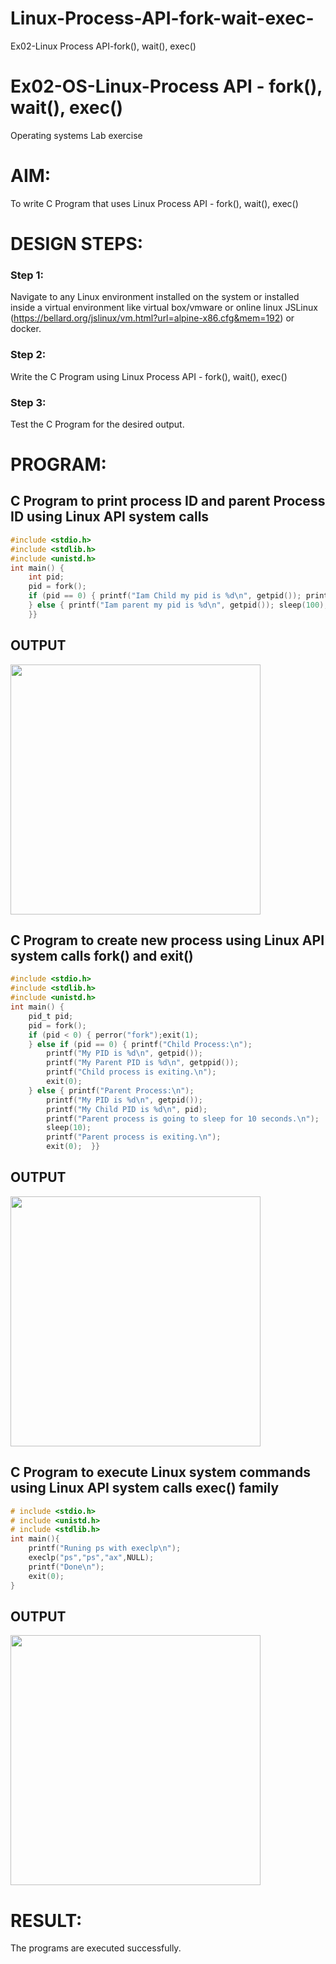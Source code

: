 # Linux-Process-API-fork-wait-exec-
Ex02-Linux Process API-fork(), wait(), exec()
# Ex02-OS-Linux-Process API - fork(), wait(), exec()
Operating systems Lab exercise
# AIM:
To write C Program that uses Linux Process API - fork(), wait(), exec()
# DESIGN STEPS:
### Step 1:
Navigate to any Linux environment installed on the system or installed inside a virtual environment like virtual box/vmware or online linux JSLinux (https://bellard.org/jslinux/vm.html?url=alpine-x86.cfg&mem=192) or docker.
### Step 2:
Write the C Program using Linux Process API - fork(), wait(), exec()
### Step 3:
Test the C Program for the desired output. 
# PROGRAM:
## C Program to print process ID and parent Process ID using Linux API system calls
```c
#include <stdio.h>
#include <stdlib.h>
#include <unistd.h>
int main() {
    int pid;
    pid = fork();
    if (pid == 0) { printf("Iam Child my pid is %d\n", getpid()); printf("My parent pid is %d\n", getppid()) exit(0);;
    } else { printf("Iam parent my pid is %d\n", getpid()); sleep(100);exit(0);
    }}
```
## OUTPUT

<img src="https://github.com/user-attachments/assets/1026e3ba-ea9e-4f10-ab5e-dcae64d4b9d7" width="400px">

## C Program to create new process using Linux API system calls fork() and exit()

```c
#include <stdio.h>
#include <stdlib.h>
#include <unistd.h>
int main() {
    pid_t pid;
    pid = fork();
    if (pid < 0) { perror("fork");exit(1);
    } else if (pid == 0) { printf("Child Process:\n");
        printf("My PID is %d\n", getpid());
        printf("My Parent PID is %d\n", getppid());
        printf("Child process is exiting.\n");
        exit(0);  
    } else { printf("Parent Process:\n");
        printf("My PID is %d\n", getpid());
        printf("My Child PID is %d\n", pid);
        printf("Parent process is going to sleep for 10 seconds.\n");
        sleep(10); 
        printf("Parent process is exiting.\n");
        exit(0);  }}
```
## OUTPUT
<img src="https://github.com/user-attachments/assets/2a31537d-4269-4901-919f-09db590381d2" width="400px">

## C Program to execute Linux system commands using Linux API system calls exec() family

```c
# include <stdio.h>
# include <unistd.h>
# include <stdlib.h>
int main(){
	printf("Runing ps with execlp\n");
	execlp("ps","ps","ax",NULL);
	printf("Done\n");
	exit(0);
}
```
## OUTPUT
<img src="https://github.com/user-attachments/assets/c4850731-51c2-4097-897f-73b77a565349" width="400px">

# RESULT:
The programs are executed successfully.
